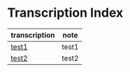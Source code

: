 # Transcription Index





transcription | note
-----------------------------------|-------------------
[test1](test1/readme.md)  | test1
[test2](test2/readme.md)  | test2


